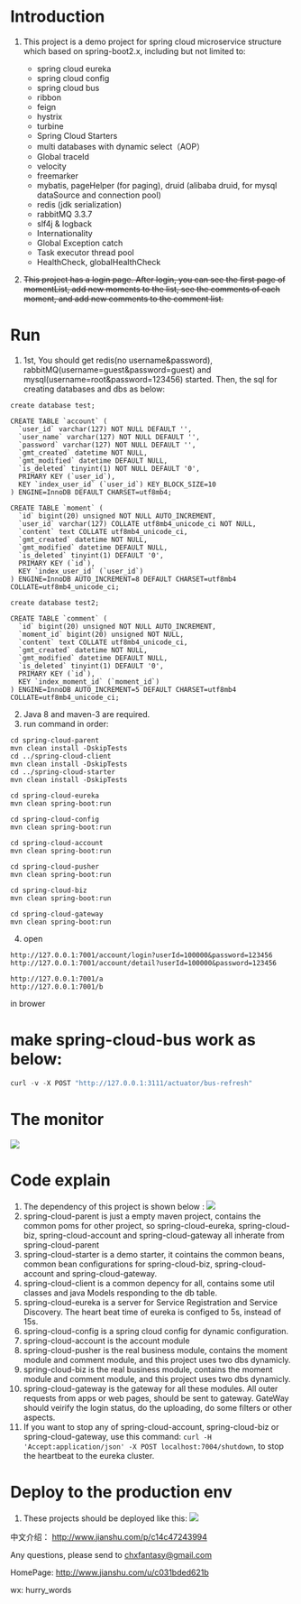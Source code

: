 # Introduction

1. This project is a demo project for spring cloud microservice structure which based on spring-boot2.x, including but not limited to:
	- spring cloud eureka
	- spring cloud config
	- spring cloud bus
	- ribbon
	- feign
	- hystrix
	- turbine
	- Spring Cloud Starters
	- multi databases with dynamic select（AOP）
	- Global traceId
	- velocity
	- freemarker
	- mybatis, pageHelper (for paging), druid (alibaba druid, for mysql dataSource and connection pool)
	- redis (jdk serialization)
	- rabbitMQ 3.3.7
	- slf4j & logback
	- Internationality
	- Global Exception catch
	- Task executor thread pool
	- HealthCheck, globalHealthCheck

2. ~~This project has a login page. After login, you can see the first page of momentList, add new moments to the list, see the comments of each moment, and add new comments to the comment list.~~

# Run
1. 1st, You should get redis(no username&password), rabbitMQ(username=guest&password=guest) and mysql(username=root&password=123456) started. Then, the sql for creating databases and dbs as below:

```
create database test;

CREATE TABLE `account` (
  `user_id` varchar(127) NOT NULL DEFAULT '',
  `user_name` varchar(127) NOT NULL DEFAULT '',
  `password` varchar(127) NOT NULL DEFAULT '',
  `gmt_created` datetime NOT NULL,
  `gmt_modified` datetime DEFAULT NULL,
  `is_deleted` tinyint(1) NOT NULL DEFAULT '0',
  PRIMARY KEY (`user_id`),
  KEY `index_user_id` (`user_id`) KEY_BLOCK_SIZE=10
) ENGINE=InnoDB DEFAULT CHARSET=utf8mb4;

CREATE TABLE `moment` (
  `id` bigint(20) unsigned NOT NULL AUTO_INCREMENT,
  `user_id` varchar(127) COLLATE utf8mb4_unicode_ci NOT NULL,
  `content` text COLLATE utf8mb4_unicode_ci,
  `gmt_created` datetime NOT NULL,
  `gmt_modified` datetime DEFAULT NULL,
  `is_deleted` tinyint(1) DEFAULT '0',
  PRIMARY KEY (`id`),
  KEY `index_user_id` (`user_id`)
) ENGINE=InnoDB AUTO_INCREMENT=8 DEFAULT CHARSET=utf8mb4 COLLATE=utf8mb4_unicode_ci;

create database test2;

CREATE TABLE `comment` (
  `id` bigint(20) unsigned NOT NULL AUTO_INCREMENT,
  `moment_id` bigint(20) unsigned NOT NULL,
  `content` text COLLATE utf8mb4_unicode_ci,
  `gmt_created` datetime NOT NULL,
  `gmt_modified` datetime DEFAULT NULL,
  `is_deleted` tinyint(1) DEFAULT '0',
  PRIMARY KEY (`id`),
  KEY `index_moment_id` (`moment_id`)
) ENGINE=InnoDB AUTO_INCREMENT=5 DEFAULT CHARSET=utf8mb4 COLLATE=utf8mb4_unicode_ci;
```

2. Java 8 and maven-3 are required.
3. run command in order:

```
cd spring-cloud-parent
mvn clean install -DskipTests
cd ../spring-cloud-client
mvn clean install -DskipTests
cd ../spring-cloud-starter
mvn clean install -DskipTests

cd spring-cloud-eureka
mvn clean spring-boot:run

cd spring-cloud-config
mvn clean spring-boot:run

cd spring-cloud-account
mvn clean spring-boot:run

cd spring-cloud-pusher
mvn clean spring-boot:run

cd spring-cloud-biz
mvn clean spring-boot:run

cd spring-cloud-gateway
mvn clean spring-boot:run
```
4. open
```
http://127.0.0.1:7001/account/login?userId=100000&password=123456
http://127.0.0.1:7001/account/detail?userId=100000&password=123456

http://127.0.0.1:7001/a
http://127.0.0.1:7001/b
```
in brower

# make spring-cloud-bus work as below:
```python
curl -v -X POST "http://127.0.0.1:3111/actuator/bus-refresh"
```

# The monitor
![](docs/snapshot.jpg)

# Code explain
1. The dependency of this project is shown below :
![](docs/project-structure.png)
2. spring-cloud-parent is just a empty maven project, contains the common poms for other project, so spring-cloud-eureka, spring-cloud-biz, spring-cloud-account and spring-cloud-gateway all inherate from spring-cloud-parent
3. spring-cloud-starter is a demo starter, it cointains the common beans, common bean configurations for spring-cloud-biz, spring-cloud-account and spring-cloud-gateway.
4. spring-cloud-client is a common depency for all, contains some util classes and java Models responding to the db table.
5. spring-cloud-eureka is a server for Service Registration and Service Discovery. The heart beat time of eureka is configed to 5s, instead of 15s.
6. spring-cloud-config is a spring cloud config for dynamic configuration.
7. spring-cloud-account is the account module
8. spring-cloud-pusher is the real business module, contains the moment module and comment module, and this project uses two dbs dynamicly.
9. spring-cloud-biz is the real business module, contains the moment module and comment module, and this project uses two dbs dynamicly.
10. spring-cloud-gateway is the gateway for all these modules. All outer requests from apps or web pages, should be sent to gateway. GateWay should veirify the login status, do the uploading, do some filters or other aspects.
11. If you want to stop any of spring-cloud-account, spring-cloud-biz or spring-cloud-gateway, use this command: ```curl -H 'Accept:application/json' -X POST localhost:7004/shutdown```, to stop the heartbeat to the eureka cluster.

# Deploy to the production env
1. These projects should be deployed like this:
![](docs/deployment.png)


中文介绍： http://www.jianshu.com/p/c14c47243994

Any questions, please send to chxfantasy@gmail.com

HomePage: http://www.jianshu.com/u/c031bded621b

wx: hurry_words
